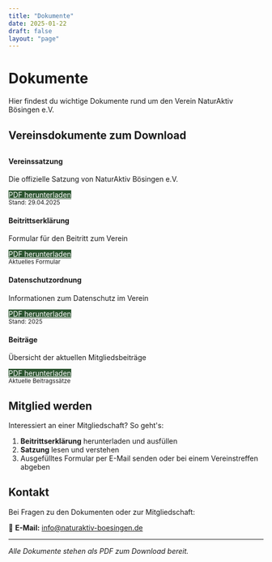 ```yaml
---
title: "Dokumente"
date: 2025-01-22
draft: false
layout: "page"
---
```


# Dokumente

Hier findest du wichtige Dokumente rund um den Verein NaturAktiv Bösingen e.V.

## Vereinsdokumente zum Download

<div class="row" style="margin-top: 30px;">
  <div class="col-md-6">
    <div class="panel panel-default">
      <div class="panel-body">
        <h4><i class="fa fa-file-text-o"></i> Vereinssatzung</h4>
        <p>Die offizielle Satzung von NaturAktiv Bösingen e.V.</p>
        <a href="/documents/NaturAktiv_Boesingen_Satzung_29.04.2025.pdf" class="btn" style="background-color: #2c5530; color: white;" download>
          <i class="fa fa-download"></i> PDF herunterladen
        </a>
        <small class="text-muted"><br>Stand: 29.04.2025</small>
      </div>
    </div>
  </div>

  <div class="col-md-6">
    <div class="panel panel-default">
      <div class="panel-body">
        <h4><i class="fa fa-user-plus"></i> Beitrittserklärung</h4>
        <p>Formular für den Beitritt zum Verein</p>
        <a href="/documents/Beitrittserklaerung_NaturAktiv_eV.pdf" class="btn" style="background-color: #2c5530; color: white;" download>
          <i class="fa fa-download"></i> PDF herunterladen
        </a>
        <small class="text-muted"><br>Aktuelles Formular</small>
      </div>
    </div>
  </div>
</div>

<div class="row" style="margin-top: 20px;">
  <div class="col-md-6">
    <div class="panel panel-default">
      <div class="panel-body">
        <h4><i class="fa fa-shield"></i> Datenschutzordnung</h4>
        <p>Informationen zum Datenschutz im Verein</p>
        <a href="/documents/Datenschutzordnung_2025.pdf" class="btn" style="background-color: #2c5530; color: white;" download>
          <i class="fa fa-download"></i> PDF herunterladen
        </a>
        <small class="text-muted"><br>Stand: 2025</small>
      </div>
    </div>
  </div>

  <div class="col-md-6">
    <div class="panel panel-default">
      <div class="panel-body">
        <h4><i class="fa fa-euro"></i> Beiträge</h4>
        <p>Übersicht der aktuellen Mitgliedsbeiträge</p>
        <a href="/documents/beitraege.pdf" class="btn" style="background-color: #2c5530; color: white;" download>
          <i class="fa fa-download"></i> PDF herunterladen
        </a>
        <small class="text-muted"><br>Aktuelle Beitragssätze</small>
      </div>
    </div>
  </div>
</div>

## Mitglied werden

Interessiert an einer Mitgliedschaft? So geht's:

1. **Beitrittserklärung** herunterladen und ausfüllen
2. **Satzung** lesen und verstehen
3. Ausgefülltes Formular per E-Mail senden oder bei einem Vereinstreffen abgeben

## Kontakt

Bei Fragen zu den Dokumenten oder zur Mitgliedschaft:

📧 **E-Mail:** [info@naturaktiv-boesingen.de](mailto:info@naturaktiv-boesingen.de)

---

*Alle Dokumente stehen als PDF zum Download bereit.*